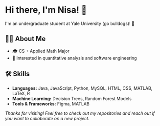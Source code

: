 # Hi there, I'm Nisa! 👋

I'm an undergraduate student at Yale University (go bulldogs)! 🐶 

## 🚴‍♀️ About Me

- 🎓  CS + Applied Math Major
- 🚀  Interested in quantitative analysis and software engineering

## 🛠️ Skills

- **Languages:** Java, JavaScript, Python, MySQL, HTML, CSS, MATLAB, LaTeX, R
- **Machine Learning:** Decision Trees, Random Forest Models
- **Tools & Frameworks:** Figma, MATLAB

_Thanks for visiting! Feel free to check out my repositories and reach out if you want to collaborate on a new project._
